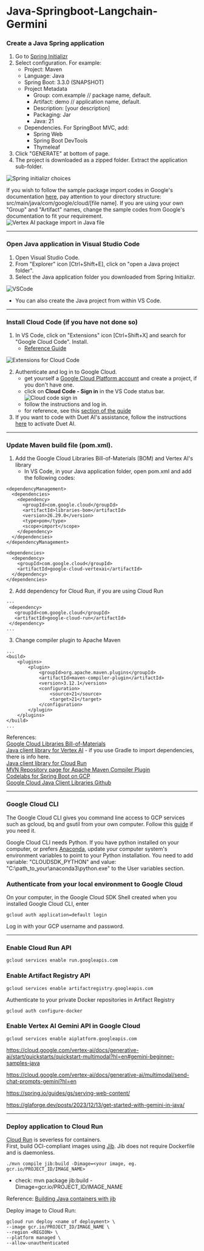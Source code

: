 # Java-Springboot-Langchain-Germini


### Create a Java Spring application
1. Go to [Spring Initializr](https://start.spring.io/)
2. Select configuration. For example:
   - Project: Maven
   - Language: Java
   - Spring Boot: 3.3.0 (SNAPSHOT)
   - Project Metadata
     -   Group: com.example // package name, default.
     -   Artifact: demo // application name, default.
     -   Description: [your description]
     -   Packaging: Jar
     -   Java: 21
    - Dependencies. For SpringBoot MVC, add:
      - Spring Web
      - Spring Boot DevTools
      - Thymeleaf
3. Click "GENERATE" at bottom of page.
4. The project is downloaded as a zipped folder. Extract the application sub-folder.

![Spring initializr choices](https://github.com/TCLee-tech/Java-Springboot-Langchain-Germini/blob/cf569ad5d605b19f0f3ba69e0679528cf954e137/spring%20initializr%20sample.jpg)  

If you wish to follow the sample package import codes in Google's documentation [here](https://cloud.google.com/vertex-ai/docs/generative-ai/multimodal/send-chat-prompts-gemini?hl=en#gemini-chat-samples-java), pay attention to your directory structure: src/main/java/com/google/cloud/[file name]. If you are using your own "Group" and "Artifact" names, change the sample codes from Google's documentation to fit your requirement.
![Vertex AI package import in Java file](https://github.com/TCLee-tech/Java-Springboot-Langchain-Germini/blob/f4a4cc3f672800055b6551ae1b9685909e9dce13/package%20import%20path.jpg)

<hr>

### Open Java application in Visual Studio Code
1. Open Visual Studio Code.
2. From "Explorer" icon [Ctrl+Shift+E], click on "open a Java project folder".
3. Select the Java application folder you downloaded from Spring Initializr.
   
![VSCode](https://github.com/TCLee-tech/Java-Springboot-Langchain-Germini/blob/0f1724aafd9776d14cf0a9838a411c6cd02737d1/VSCode%20open%20Java%20project.jpg)

* You can also create the Java project from within VS Code.

<hr>

### Install Cloud Code (if you have not done so)
1. In VS Code, click on "Extensions" icon [Ctrl+Shift+X] and search for "Google Cloud Code". Install.
   - [Reference Guide](https://cloud.google.com/code/docs/vscode/install#install)

![Extensions for Cloud Code](https://github.com/TCLee-tech/Java-Springboot-Langchain-Germini/blob/51dcda042a3c086440d5396aa691f8c799d5b223/Cloud%20Code%20in%20VSCode.jpg)

2. Authenticate and log in to Google Cloud.
   - get yourself a [Google Cloud Platform account](https://cloud.google.com) and create a project, if you don't have one.
   - click on **Cloud Code - Sign in** in the VS Code status bar.
     ![Cloud code sign in](https://github.com/TCLee-tech/Java-Springboot-Langchain-Germini/blob/51dcda042a3c086440d5396aa691f8c799d5b223/Cloud%20code%20sign%20in.jpg)
   - follow the instructions and log in.
   - for reference, see this [section of the guide](https://cloud.google.com/code/docs/vscode/install#log_in_to)
4. If you want to code with Duet AI's assistance, follow the instructions [here](https://cloud.google.com/code/docs/vscode/write-code-duet-ai#enable-duet-ai-in-cloud-code) to activate Duet AI.

<hr>

### Update Maven build file (pom.xml).
1. Add the Google Cloud Libraries Bill-of-Materials (BOM) and Vertex AI's library  
   - In VS Code, in your Java application folder, open pom.xml and add the following codes:
```
<dependencyManagement>
  <dependencies>
    <dependency>
      <groupId>com.google.cloud</groupId>
      <artifactId>libraries-bom</artifactId>
      <version>26.29.0</version>
      <type>pom</type>
      <scope>import</scope>
    </dependency>
  </dependencies>
</dependencyManagement>

<dependencies>
  <dependency>
    <groupId>com.google.cloud</groupId>
    <artifactId>google-cloud-vertexai</artifactId>
  </dependency>
</dependencies>
```
2. Add dependency for Cloud Run, if you are using Cloud Run
```
---
 <dependency>
   <groupId>com.google.cloud</groupId>
   <artifactId>google-cloud-run</artifactId>
 </dependency>
...
```
3. Change compiler plugin to Apache Maven
```
...
<build>
	<plugins>
		<plugin>
			<groupId>org.apache.maven.plugins</groupId>
			<artifactId>maven-compiler-plugin</artifactId>
			<version>3.12.1</version>
			<configuration>
				<source>21</source>
				<target>21</target>
			</configuration>
		</plugin>
	</plugins>
</build>
...
```

References:  
[Google Cloud Libraries Bill-of-Materials](https://github.com/googleapis/java-cloud-bom)   
[Java client library for Vertex AI](https://cloud.google.com/java/docs/reference/google-cloud-vertexai/latest/overview#use-the-vertexai-api-for-java) - if you use Gradle to import dependencies, there is info here.   
[Java client library for Cloud Run](https://cloud.google.com/java/docs/reference/google-cloud-run/latest/overview#use-the-cloud-run-for-java)  
[MVN Repository page for Apache Maven Compiler Plugin](https://mvnrepository.com/artifact/org.apache.maven.plugins/maven-compiler-plugin/3.12.1)  
[Codelabs for Spring Boot on GCP](https://codelabs.developers.google.com/spring)  
[Google Cloud Java Client Libraries Github](https://github.com/googleapis/google-cloud-java)  

<hr>

### Google Cloud CLI
The Google Cloud CLI gives you command line access to GCP services such as gcloud, bq and gsutil from your own computer. Follow this [guide](https://cloud.google.com/sdk/docs/install) if you need it.  

Google Cloud CLI needs Python. If you have python installed on your computer, or prefers [Anaconda](https://www.anaconda.com/download), update your computer system's environment variables to point to your Python installation. You need to add variable: "CLOUDSDK_PYTHON" and value: "C:\path_to_your\anaconda3\python.exe" to the User variables section.

### Authenticate from your local environment to Google Cloud
On your computer, in the Google Cloud SDK Shell created when you installed Google Cloud CLI, enter
```
gcloud auth application=default login
```
Log in with your GCP username and password.

<hr>

### Enable Cloud Run API
```
gcloud services enable run.googleapis.com
```
### Enable Artifact Registry API
```
gcloud services enable artifactregistry.googleapis.com
```
Authenticate to your private Docker repositories in Artifact Registry
```
gcloud auth configure-docker
```

### Enable Vertex AI Gemini API in Google Cloud

```
gcloud services enable aiplatform.googleapis.com
```

https://cloud.google.com/vertex-ai/docs/generative-ai/start/quickstarts/quickstart-multimodal?hl=en#gemini-beginner-samples-java

https://cloud.google.com/vertex-ai/docs/generative-ai/multimodal/send-chat-prompts-gemini?hl=en


https://spring.io/guides/gs/serving-web-content/

https://glaforge.dev/posts/2023/12/13/get-started-with-gemini-in-java/

<hr>

### Deploy application to Cloud Run 

[Cloud Run](https://cloud.google.com/run?hl=en) is severless for containers.  
First, build OCI-compliant images using [Jib](https://github.com/GoogleContainerTools/jib). Jib does not require Dockerfile and is daemonless.
```
./mvn compile jib:build -Dimage=<your image, eg. gcr.io/PROJECT_ID/IMAGE_NAME> 
```
- check: mvn package jib:build -Dimage=gcr.io/PROJECT_ID/IMAGE_NAME   

Reference: [Building Java containers with jib](https://cloud.google.com/java/getting-started/jib)  

Deploy image to Cloud Run:
```
gcloud run deploy <name of deployment> \
--image gcr.io/PROJECT_ID/IMAGE_NAME \
--region <REGION> \
--platform managed \
--allow-unauthenticated
```
